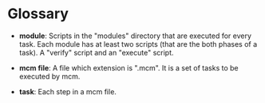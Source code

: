 Glossary
========

* **module**: Scripts in the "modules" directory that are executed for every
task.  Each module has at least two scripts (that are the both phases of a
task).  A "verify" script and an "execute" script.

* **mcm file**: A file which extension is ".mcm".  It is a set of tasks to be
executed by mcm.

* **task**: Each step in a mcm file.
